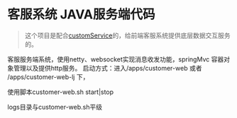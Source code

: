 # 客服系统 JAVA服务端代码
>这个项目是配合[customService](https://github.com/naffan2014/customService)的，给前端客服系统提供底层数据交互服务的。


客服服务端系统，使用netty、websocket实现消息收发功能，springMvc 容器对象管理以及提供http服务。
启动方式：进入/apps/customer-web  或者  /apps/customer-web-lj 下，

使用脚本customer-web.sh  start|stop

logs目录与customer-web.sh平级
